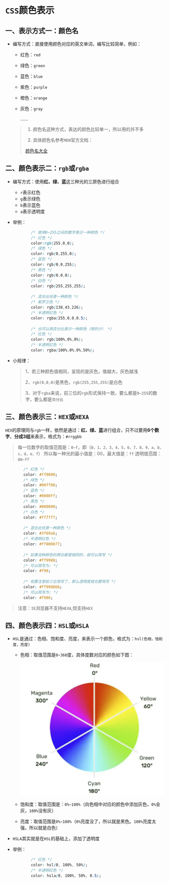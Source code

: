 # `CSS`颜色表示

## 一、表示方式一：颜色名

- 编写方式：直接使用颜色对应的英文单词，编写比较简单，例如：

	- 红色：`red`

	- 绿色：`green`

	- 蓝色：`blue`

	- 紫色：`purple`

	- 橙色：`orange`

	- 灰色：`gray`

		......

	> 1. 颜色名这种方式，表达的颜色比较单一，所以用的并不多
	>
	> 2. 具体颜色名参考`MDN`官方文档：
	>
	> 	[颜色名大全](https://developer.mozilla.org/zh-CN/docs/Web/CSS/named-color)





## 二、颜色表示二：`rgb`或`rgba`

- 编写方式：使用**红、绿、蓝**这三种光的三原色进行组合
	- `r`表示红色
	- `g`表示绿色
	- `b`表示蓝色
	- `a`表示透明度

- 举例：

	```css
	        /* 使用0~255之间的数字表示一种颜色 */
			/* 红色 */
	        color:rgb(255,0,0);
	        /* 绿色 */
	        color: rgb(0,255,0);
	        /* 蓝色 */
	        color: rgb(0,0,255);
	        /* 黑色 */
	        color: rgb(0,0,0);
	        /* 白色 */
	        color: rgb(255,255,255);
	
			/* 混合出任意一种颜色 */
	        /* 紫罗兰色 */
	        color: rgb(138,43,226);
	        /* 半透明红色 */
	        color: rgba(255,0,0,0.5);
	
	        /* 也可以用百分比表示一种颜色（用的少） */
	        /* 红色 */
	        color: rgb(100%,0%,0%);
	        /* 半透明红色 */
	        color: rgba(100%,0%,0%,50%);
	```

- 小规律：

	> 1、若三种颜色值相同，呈现的是灰色，值越大，灰色越浅
	>
	> 2、`rgb(0,0,0)`是黑色，`rgb(255,255,255)`是白色
	>
	> 3、对于`rgba`来说，前三位的`rgb`形式保持一致，要么都是`0~255`的数字，要么都是`百分比`



## 三、颜色表示三：`HEX`或`HEXA`

`HEX`的原理同与`rgb`一样，依然是通过：**红、绿、蓝**进行组合，只不过要用**6个数字**，**分成3组**来表示，格式为：`#rrggbb`

> 每一位数字的取值范围是：`0~f`，即（`0，1，2，3，4，5，6，7，8，9，a，b，c，d，e，f`）
> 所以每一种光的最小值是：00，最大值是：`ff`
> 透明值范围：`00~ff`

```css
        /* 红色 */
        color: #ff0000;
        /* 绿色 */
        color: #00ff00;
        /* 蓝色 */
        color: #0000ff;
        /* 黑色 */
        color: #000000;
        /* 白色 */
        color: #ffffff;

        /* 混合出任意一种颜色 */
        color: #3f69a6;
        /* 半透明红色 */
        color: #ff000077;

        /* 如果没种颜色的两位都是相同的，就可以简写 */
        color: #ff9988;
        /* 可以简写为: */
        color: #f98;

        /* 但要注意前三位简写了，那么透明度就也要简写 */
        color: #ff998866;
        /* 可以简写为: */
        color: #f986;
```

> 注意：`IE`浏览器不支持`HEXA`,但支持`HEX`



## 四、颜色表示四：`HSL`或`HSLA`

- `HSL`是通过：色相、饱和度、亮度，来表示一个颜色，格式为：`hsl(色相，饱和度，亮度)`

	- 色相：取值范围是`0~360`度，具体度数对应的颜色如下图：

		![](CSS颜色表示.assets/capture_20240610221638813.bmp)	

	- 饱和度：取值范围是：`0%~100%`（向色相中对应的颜色中添加灰色，`0%`全灰，`100%`没有灰）

	- 亮度：取值范围是`0%~100%`（`0%`亮度没了，所以就是黑色。`100%`亮度太强，所以就是白色）

- `HSLA`其实就是在`HSL`的基础上，添加了透明度

- 举例：

	```css
	        /* 红色 */
	        color: hsl(0, 100%, 50%);
	        /* 半透明红色 */
	        color: hsla(0, 100%, 50%, 0.5);
	```

	

​	




































